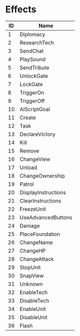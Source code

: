 # Effects

| ID | Name                |
|----|---------------------|
| 1  | Diplomacy           |
| 2  | ResearchTech        |
| 3  | SendChat            |
| 4  | PlaySound           |
| 5  | SendTribute         |
| 6  | UnlockGate          |
| 7  | LockGate            |
| 8  | TriggerOn           |
| 9  | TriggerOff          |
| 10 | AIScriptGoal        |
| 11 | Create              |
| 12 | Task                |
| 13 | DeclareVictory      |
| 14 | Kill                |
| 15 | Remove              |
| 16 | ChangeView          |
| 17 | Unload              |
| 18 | ChangeOwnership     |
| 19 | Patrol              |
| 20 | DisplayInstructions |
| 21 | ClearInstructions   |
| 22 | FreezeUnit          |
| 23 | UseAdvancedButtons  |
| 24 | Damage              |
| 25 | PlaceFoundation     |
| 26 | ChangeName          |
| 27 | ChangeHP            |
| 28 | ChangeAttack        |
| 29 | StopUnit            |
| 30 | SnapView            |
| 31 | Unknown             |
| 32 | EnableTech          |
| 33 | DisableTech         |
| 34 | EnableUnit          |
| 35 | DisableUnit         |
| 36 | Flash               |
